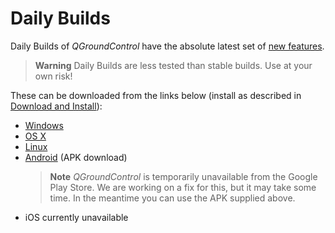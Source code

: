 # Daily Builds

Daily Builds of *QGroundControl* have the absolute latest set of [new features](../releases/daily_build_new_features.md).

> **Warning** Daily Builds are less tested than stable builds.
  Use at your own risk!

These can be downloaded from the links below (install as described in [Download and Install](../getting_started/download_and_install.md)):

* [Windows](https://s3-us-west-2.amazonaws.com/qgroundcontrol/builds/master/QGroundControl-installer.exe)
* [OS X](https://s3-us-west-2.amazonaws.com/qgroundcontrol/builds/master/QGroundControl.dmg)
* [Linux](https://s3-us-west-2.amazonaws.com/qgroundcontrol/builds/master/QGroundControl.AppImage)
* [Android](https://qgroundcontrol.s3-us-west-2.amazonaws.com/builds/master/QGroundControl.apk) (APK download) <!-- (Google Play) -->
  > **Note** *QGroundControl* is temporarily unavailable from the Google Play Store. 
    We are working on a fix for this, but it may take some time.
    In the meantime you can use the APK supplied above.
* iOS currently unavailable

